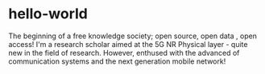# hello-world
The beginning of a free knowledge society; open source, open data , open access! 
I'm a research scholar aimed at the 5G NR Physical layer - quite new in the field of research. However, enthused with the advanced of communication systems and the next generation mobile network! 
